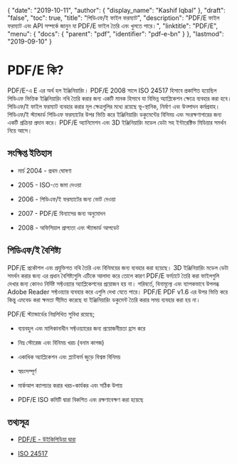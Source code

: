 {
  "date": "2019-10-11",
  "author": {
    "display_name": "Kashif Iqbal"
  },
  "draft": "false",
  "toc": true,
  "title": "পিডিএফ/ই ফাইল ফরম্যাট",
  "description": "PDF/E ফাইল ফরম্যাট এবং API সম্পর্কে জানুন যা PDF/E ফাইল তৈরি এবং খুলতে পারে।",
  "linktitle": "PDF/E",
  "menu": {
    "docs": {
      "parent": "pdf",
      "identifier": "pdf-e-bn"
    }
  },
  "lastmod": "2019-09-10"
}

# PDF/E কি? #

PDF/E-এ E এর অর্থ হল ইঞ্জিনিয়ারিং। PDF/E 2008 সালে ISO 24517 হিসাবে প্রকাশিত হয়েছিল পিডিএফ ভিত্তিক ইঞ্জিনিয়ারিং নথি তৈরি করার জন্য একটি মানক হিসাবে যা বিভিন্ন অ্যাপ্লিকেশন ক্ষেত্রে ব্যবহার করা হবে। পিডিএফ/ই ফাইল ফরম্যাট ব্যবহার করার মূল ক্ষেত্রগুলির মধ্যে রয়েছে ভূ-স্থানিক, নির্মাণ এবং উত্পাদন কর্মপ্রবাহ। পিডিএফ/ই স্ট্যান্ডার্ড পিডিএফ ফরম্যাটের উপর ভিত্তি করে ইঞ্জিনিয়ারিং ডকুমেন্টের বিনিময় এবং সংরক্ষণাগারের জন্য একটি প্রক্রিয়া প্রদান করে। PDF/E অ্যানিমেশন এবং 3D ইঞ্জিনিয়ারিং মডেল ডেটা সহ ইন্টারেক্টিভ মিডিয়ার সমর্থন নিয়ে আসে।

## সংক্ষিপ্ত ইতিহাস ##

* মার্চ 2004 - প্রথম ঘোষণা

* 2005 - ISO-তে জমা দেওয়া

* 2006 - পিডিএফ/ই ফরম্যাটের জন্য ভোট দেওয়া

* 2007 - PDF/E বিন্যাসের জন্য অনুমোদন

* 2008 - অফিসিয়াল প্রাপ্যতা এবং স্ট্যান্ডার্ড আপডেট


## পিডিএফ/ই বৈশিষ্ট্য ##

PDF/E প্রকৌশল এবং প্রযুক্তিগত নথি তৈরি এবং বিনিময়ের জন্য ব্যবহার করা হয়েছে। 3D ইঞ্জিনিয়ারিং মডেল ডেটা সমর্থন করার জন্য এর প্রধান বৈশিষ্ট্যগুলি এটিকে আলাদা করে তোলে কারণ PDF/E ফর্ম্যাটে তৈরি করা ফাইলগুলি দেখার জন্য কোনও নির্দিষ্ট সফ্টওয়্যার অ্যাপ্লিকেশনের প্রয়োজন হয় না। পরিবর্তে, বিনামূল্যে এবং ব্যাপকভাবে উপলব্ধ Adobe Reader সফ্টওয়্যার ব্যবহার করে এগুলি দেখা যেতে পারে। PDF/E PDF v1.6 এর উপর ভিত্তি করে কিন্তু এমবেড করা ক্ষমতা সীমিত করেছে যা ইঞ্জিনিয়ারিং ডকুমেন্ট তৈরি করার সময় ব্যবহার করা হয় না।

PDF/E স্ট্যান্ডার্ডের নিম্নলিখিত সুবিধা রয়েছে;

* ব্যয়বহুল এবং মালিকানাধীন সফ্টওয়্যারের জন্য প্রয়োজনীয়তা হ্রাস করে

* নিম্ন স্টোরেজ এবং বিনিময় খরচ (বনাম কাগজ)

* একাধিক অ্যাপ্লিকেশন এবং প্ল্যাটফর্ম জুড়ে বিশ্বস্ত বিনিময়

* স্বয়ংসম্পূর্ণ

* মার্কআপ ক্যাপচার করার খরচ-কার্যকর এবং সঠিক উপায়

* PDF/E ISO কমিটি দ্বারা বিকশিত এবং রক্ষণাবেক্ষণ করা হয়েছে


## তথ্যসূত্র ##

* [PDF/E - উইকিপিডিয়া দ্বারা](https://en.wikipedia.org/wiki/PDF/E)

* [ISO 24517](https://www.iso.org/standard/42274.html)


